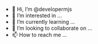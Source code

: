 - 👋 Hi, I’m @developermjs
- 👀 I’m interested in ...
- 🌱 I’m currently learning ...
- 💞️ I’m looking to collaborate on ...
- 📫 How to reach me ...

<!---
developermjs/developermjs is a ✨ special ✨ repository because its `README.md` (this file) appears on your GitHub profile.
You can click the Preview link to take a look at your changes.
--->
